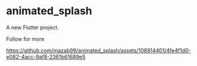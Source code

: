 # animated_splash

A new Flutter project.

Follow for more 


https://github.com/mazab99/animated_splash/assets/108914401/4fe4f1d0-e082-4acc-9af8-2361b61689e5

